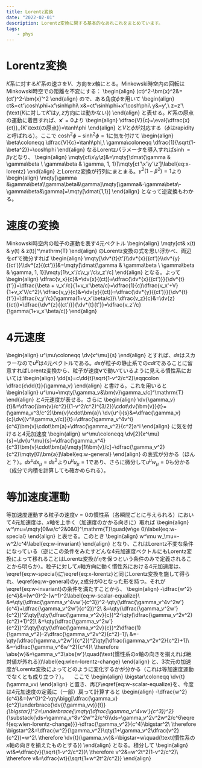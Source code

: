 ```yaml
---
title: Lorentz変換
date: "2022-02-01"
description: Lorentz変換に関する基本的なあれこれをまとめています。
tags:
    - phys
---
```


# Lorentz変換

$K$系に対する$K'$系の速さを$V$、方向を$x$軸にとる。Minkowski時空内の回転はMinkowski時空での距離を不変にする：
\begin{align}
(ct)^2-\bm{x}^2&=(ct')^2-\bm{x}'^2
\end{align}
ので、ある角度$\phi$を用いて
\begin{align}
  ct&=ct'\cosh\phi+x'\sinh\phi\\
  x&=ct'\sinh\phi+x'\cosh\phi\\
  y&=y',\ z=z'\ (\text{$K$に対して$K'$は$y,z$方向には動かない})
\end{align}
と表せる。$K'$系の原点の運動に着目すれば、$\bm{x}'=0$より
\begin{align}
  \dfrac{V}{c}=\eval{\dfrac{x}{ct}}_{K'\text{の原点}}=\tanh\phi
\end{align}
と$V$と$\phi$が対応する（$\phi$はrapidityと呼ばれる）。ここで $\cosh^2\phi-\sinh^2\phi=1$に気を付けて
\begin{align}
  \beta\coloneqq \dfrac{V}{c}=\tanh\phi,\ \gamma\coloneqq \dfrac{1}{\sqrt{1-\beta^2}}=\cosh\phi
\end{align}
なるLorentzパラメータを導入すれば$\sinh=\beta\gamma$となり、
\begin{align}
  \mqty[ct\\x\\y\\z]&=\mqty[\dmat{\gamma & \gamma\beta \\ \gamma\beta & \gamma, 1, 1}]\mqty[ct'\\x'\\y'\\z']\label{eq:x-lorentz}
\end{align}
とLorentz変換が行列にまとまる。$\gamma^2(1-\beta^2)=1$より
\begin{align}
  \mqty[\gamma &\gamma\beta\\\gamma\beta&\gamma]\mqty[\gamma&-\gamma\beta\\-\gamma\beta&\gamma]=\mqty[\dmat{1,1}]
\end{align}
となって逆変換もわかる。

# 速度の変換

Minkowski時空内の粒子の運動を表す4元ベクトル
\begin{align}
  \mqty[ct& x(t) & y(t) & z(t)]^\mathrm{T}
\end{align}
のLorentz変換の式を思い浮かべ、両辺を$ct'$で微分すれば
\begin{align}
  \mqty[\dv*{t}{t'}\\\dv*{x}{(ct')}\\\dv*{y}{(ct')}\\\dv*{z}{(ct')}]&=\mqty[\dmat{\gamma & \gamma\beta \\ \gamma\beta & \gamma, 1, 1}]\mqty[1\\v_x'/c\\v_y'/c\\v_z'/c]
\end{align}
となる。よって
\begin{align}
  \dfrac{v_x}{c}&=\dv{x}{(ct)}=\dfrac{\dv*{x}{(ct')}}{\dv*{t}{t'}}=\dfrac{\beta + v_x'/c}{1+v_x'\beta/c}=\dfrac{1}{c}\dfrac{v_x'+V}{1+v_x'V/c^2}\\
  \dfrac{v_y}{c}&=\dv{y}{(ct)}=\dfrac{\dv*{y}{(ct')}}{\dv*{t}{t'}}=\dfrac{v_y'/c}{\gamma(1+v_x'\beta/c)}\\
  \dfrac{v_z}{c}&=\dv{z}{(ct)}=\dfrac{\dv*{z}{(ct')}}{\dv*{t}{t'}}=\dfrac{v_z'/c}{\gamma(1+v_x'\beta/c)}
\end{align}

# 4元速度

\begin{align}
  u^\mu\coloneqq \dv{x^\mu}{s}
\end{align}
とすれば、$\dd{s}$はスカラーなので$u^\mu$は4元ベクトルである。$\dd{s}$が粒子の静止系での$c\dd{t}$であることに留意すればLorentz変換から、粒子が速度$\bm{v}$で動いているように見える慣性系においては
\begin{align}
  \dd{s}=c\dd{t}\sqrt{1-v^2/c^2}\eqqcolon \dfrac{c\dd{t}}{\gamma_v}
\end{align}
と書ける。これを用いると
\begin{align}
  u^\mu=\mqty[\gamma_v&\bm{v}\gamma_v/c]^\mathrm{T}
\end{align}
と4元速度が表せる。さらに
\begin{align}
  \dv{\gamma_v}{t}&=\dfrac{\bm{v}/c^2}{(1-v^2/c^2)^{3/2}}\cdot\dv{\bm{v}}{t}=(\gamma_v^3/c^2)\bm{v}\cdot\bm{a}\\
  \dv{u^i}{s}&=\dfrac{\gamma_v}{c}\dv{(v^i\gamma_v/c)}{t}=\dfrac{\gamma_v^4v^i}{c^4}\bm{v}\cdot\bm{a}+\dfrac{\gamma_v^2}{c^2}a^i
\end{align}
に気を付けると4元加速度
\begin{align}
  w^\mu\coloneqq \dv[2]{x^\mu}{s}=\dv{u^\mu}{s}=\dfrac{\gamma_v^4}{c^3}\bm{v}\cdot\bm{a}\mqty[1\\\bm{v}/c]+\dfrac{\gamma_v^2}{c^2}\mqty[0\\\bm{a}]\label{eq:w-general}
\end{align}
の表式が分かる（ほんと？）。$\dd{x^\mu}\dd{x_\mu}=\dd{s^2}$より$u^\mu u_\mu=1$であり、さらに微分して$u^\mu w_\mu=0$も分かる（成分で内積を計算しても確かめられる）。

# 等加速度運動

等加速度運動する粒子の速度$v=0$の慣性系（各瞬間ごとに与えられる）において4元加速度は、$x$軸を上手く（加速度のかかる向きに）取れば
\begin{align}
  w^\mu=\mqty[0&w/c^2&0&0]^\mathrm{T}\quad(w\ge 0)\label{eq:w-special}
\end{align}
と表せる。このとき
\begin{align}
  w^\mu w_\mu=-w^2/c^4\label{eq:w-invariant}
\end{align}
となり、これはLorentz不変な条件になっている（逆にこの条件をみたすどんな4元加速度ベクトルにもLorentz変換によって移れることはLorentz変換が$\eta$を保つという条件のみで定義されることから明らか）。粒子に対して$x$軸方向に動く慣性系における4元加速度は、\eqref{eq:w-special}に\eqref{eq:x-lorentz}と同じLorentz変換を施して得られ、\eqref{eq:w-general}の$y,z$成分が$0$となった形を持つ。それが\eqref{eq:w-invariant}の条件を満たすことから、
\begin{align}
  -\dfrac{w^2}{c^4}&=(w^0)^2-(w^1)^2\label{eq:w-scalar-equalize}\\
  &=\qty(\dfrac{\gamma_v^4vw'}{c^3})^2-\qty(\dfrac{\gamma_v^4v^2w'}{c^4}+\dfrac{\gamma_v^2w'}{c^2})^2\\
  &=\qty(\dfrac{\gamma_v^2w'}{c^2})^2\qty[\qty(\dfrac{\gamma_v^2v}{c})^2-\qty(\dfrac{\gamma_v^2v^2}{c^2}+1)^2]\\
  &=\qty(\dfrac{\gamma_v^2w'}{c^2})^2\qty[\qty(\dfrac{\gamma_v^2v}{c})^2\dfrac{1}{\gamma_v^2}-2\dfrac{\gamma_v^2v^2}{c^2}-1]\\
  &=-\qty(\dfrac{\gamma_v^2w'}{c^2})^2\qty[\dfrac{\gamma_v^2v^2}{c^2}+1]\\
  &=-\dfrac{\gamma_v^6w'^2}{c^4}\\
  \therefore \abs{w}&=\gamma_v^3\abs{w'}\quad(\text{慣性系の$x$軸の向きを揃えれば絶対値が外れる})\label{eq:wlen-lorentz-change}
\end{align}
と、3次元の加速度がLorentz変換によってどのように変化するかが分かる（これは等加速度運動でなくとも成り立つ？）。
　ここで
\begin{align}
  \bigstar\coloneqq \dv{t}(\gamma_vv)
\end{align}
と置き、再び\eqref{eq:w-scalar-equalize}を、今度は4元加速度の定義に（一部）戻って計算すると
\begin{align}
  -\dfrac{w^2}{c^4}&=(w^0)^2-\qty\bigg[\dfrac{\gamma_v}{c^2}\underbrace{\dv{(\gamma_vv)}{t}}_{\bigstar}]^2=\underbrace{\mqty(\dfrac{\gamma_v^4vw'}{c^3})^2}_{\substack{\ds=\gamma_v^8v^2w'^2/c^6\\\ds=\gamma_v^2v^2w^2/c^6\eqref{eq:wlen-lorentz-change}}}-\dfrac{\gamma_v^2}{c^4}\bigstar^2\\
  \therefore \bigstar^2&=\dfrac{w^2}{\gamma_v^2}\qty(1+\gamma_v^2\dfrac{v^2}{c^2})=w^2\\
  \therefore \dv{t}(\gamma_vv)&=\bigstar=w\quad(\text{慣性系の$x$軸の向きを揃えたものとする})
\end{align}
となる。積分して
\begin{align}
  wt&=\dfrac{v}{\sqrt{1-v^2/c^2}}\\
  \therefore v^2&=w^2t^2(1-v^2/c^2)\\
  \therefore v&=\dfrac{wt}{\sqrt{1+w^2t^2/c^2}}
\end{align}

